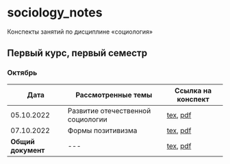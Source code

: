 # sociology_notes

Конспекты занятий по дисциплине «социология»

## Первый курс, первый семестр

### Октябрь

| Дата       | Рассмотренные темы                               | Ссылка на конспект |
|------------|--------------------------------------------------|--------------------|
| 05.10.2022 | Развитие отечественной социологии | [tex](years/year_01/semester_01/october/05-10-2022.tex), [pdf](years/year_01/semester_01/october/render/05-10-2022.pdf) |
| 07.10.2022 | Формы позитивизма | [tex](years/year_01/semester_01/october/07-10-2022.tex), [pdf](years/year_01/semester_01/october/render/07-10-2022.pdf)       |
| **Общий документ** | --- | [tex](years/year_01/semester_01/october/october.tex), [pdf](years/year_01/semester_01/october/render/october.pdf) |
